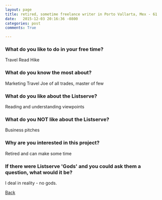 ```yaml
---
layout: page
title: retired, sometime freelance writer in Porto Vallarta, Mex - 61
date:   2015-12-03 20:16:36 -0800
categories: post
comments: True

---
```


### What do you like to do in your free time?
<p>Travel
Read
Hike</p>

### What do you know the most about?
<p>Marketing
Travel
Joe of all trades, master of few</p>

### What do you like about the Listserve?
<p>Reading and understanding viewpoints</p>

### What do you NOT like about the Listserve?
<p>Business pitches</p>

### Why are you interested in this project?
<p>Retired and can make some time</p>

### If there were Listserve 'Gods' and you could ask them a question, what would it be?
<p>I deal in reality - no gods.</p>

[Back][1]

[1]: /responders/all
